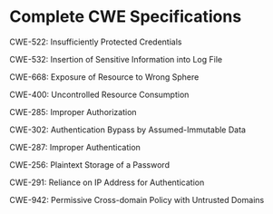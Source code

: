 

# Complete CWE Specifications

CWE-522: Insufficiently Protected Credentials

CWE-532: Insertion of Sensitive Information into Log File

CWE-668: Exposure of Resource to Wrong Sphere

CWE-400: Uncontrolled Resource Consumption

CWE-285: Improper Authorization

CWE-302: Authentication Bypass by Assumed-Immutable Data

CWE-287: Improper Authentication

CWE-256: Plaintext Storage of a Password

CWE-291: Reliance on IP Address for Authentication

CWE-942: Permissive Cross-domain Policy with Untrusted Domains